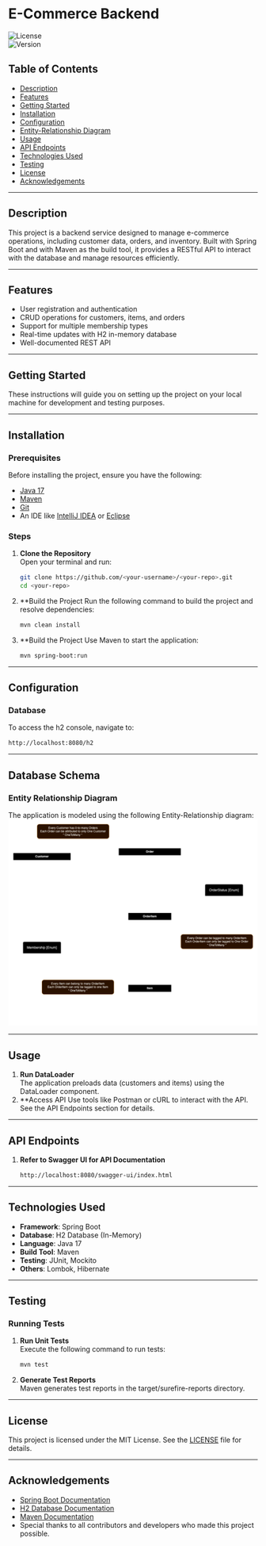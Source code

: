 # **E-Commerce Backend**

![License](https://img.shields.io/badge/license-MIT-green)  
![Version](https://img.shields.io/badge/version-1.0.0-blue)

## **Table of Contents**

- [Description](#description)
- [Features](#features)
- [Getting Started](#getting-started)
- [Installation](#installation)
- [Configuration](#configuration)
- [Entity-Relationship Diagram](#database-schema)
- [Usage](#usage)
- [API Endpoints](#api-endpoints)
- [Technologies Used](#technologies-used)
- [Testing](#testing)
- [License](#license)
- [Acknowledgements](#acknowledgements)

---

## **Description**

This project is a backend service designed to manage e-commerce operations, including customer data, orders, and inventory. Built with Spring Boot and with Maven as the build tool, it provides a RESTful API to interact with the database and manage resources efficiently.

---

## **Features**

- User registration and authentication
- CRUD operations for customers, items, and orders
- Support for multiple membership types
- Real-time updates with H2 in-memory database
- Well-documented REST API

---

## **Getting Started**

These instructions will guide you on setting up the project on your local machine for development and testing purposes.

---

## **Installation**

### Prerequisites

Before installing the project, ensure you have the following:

- [Java 17](https://www.oracle.com/java/technologies/javase-downloads.html)
- [Maven](https://maven.apache.org/install.html)
- [Git](https://git-scm.com/)
- An IDE like [IntelliJ IDEA](https://www.jetbrains.com/idea/) or [Eclipse](https://www.eclipse.org/)

### Steps

1. **Clone the Repository**  
   Open your terminal and run:
   ```bash
   git clone https://github.com/<your-username>/<your-repo>.git
   cd <your-repo>
   ```
2. \*\*Build the Project
   Run the following command to build the project and resolve dependencies:
   ```bash
   mvn clean install
   ```
3. \*\*Build the Project
   Use Maven to start the application:
   ```bash
   mvn spring-boot:run
   ```

---

## **Configuration**

### Database

To access the h2 console, navigate to:

```bash
http://localhost:8080/h2
```

---

## **Database Schema**

### Entity Relationship Diagram

The application is modeled using the following Entity-Relationship diagram:
![My local image](./backend/src/main/resources/static/images/entity-relationship-diagram.png)

---

## **Usage**

1. **Run DataLoader**  
   The application preloads data (customers and items) using the DataLoader component.
2. \*\*Access API
   Use tools like Postman or cURL to interact with the API. See the API Endpoints section
   for details.

---

## **API Endpoints**

1. **Refer to Swagger UI for API Documentation**
   ```bash
   http://localhost:8080/swagger-ui/index.html
   ```

---

## **Technologies Used**

- **Framework**: Spring Boot
- **Database**: H2 Database (In-Memory)
- **Language**: Java 17
- **Build Tool**: Maven
- **Testing**: JUnit, Mockito
- **Others**: Lombok, Hibernate

---

## **Testing**

### Running Tests

1. **Run Unit Tests**  
   Execute the following command to run tests:
   ```bash
   mvn test
   ```
2. **Generate Test Reports**  
   Maven generates test reports in the target/surefire-reports directory.

---

## **License**

This project is licensed under the MIT License. See the [LICENSE](LICENSE) file for details.

---

## **Acknowledgements**

- [Spring Boot Documentation](https://spring.io/projects/spring-boot)
- [H2 Database Documentation](https://www.h2database.com/)
- [Maven Documentation](https://maven.apache.org/)
- Special thanks to all contributors and developers who made this project possible.
